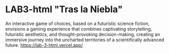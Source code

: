 # LAB3-html "Tras la Niebla"
An interactive game of choices, based on a futuristic science fiction, envisions a gaming experience that combines captivating storytelling, futuristic aesthetics, and thought-provoking decision-making, creating an immersive journey into the uncharted territories of a scientifically advanced future.
https://lab-3-html.vercel.app/ 

